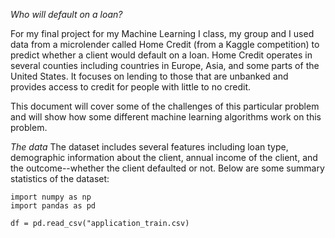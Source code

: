 *Who will default on a loan?*

For my final project for my Machine Learning I class, my group and I used data from a microlender called Home Credit (from a Kaggle competition) to predict whether a client would default on a loan. Home Credit operates in several counties including countries in Europe, Asia, and some parts of the United States. It focuses on lending to those that are unbanked and provides access to credit for people with little to no credit. 

This document will cover some of the challenges of this particular problem and will show how some different machine learning algorithms work on this problem. 

*The data* 
The dataset includes several features including loan type, demographic information about the client, annual income of the client, and the outcome--whether the client defaulted or not. Below are some summary statistics of the dataset: 

```
import numpy as np
import pandas as pd

df = pd.read_csv("application_train.csv)
```
